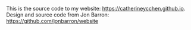 This is the source code to my website: https://catherineycchen.github.io. Design and source code from Jon Barron: https://github.com/jonbarron/website
